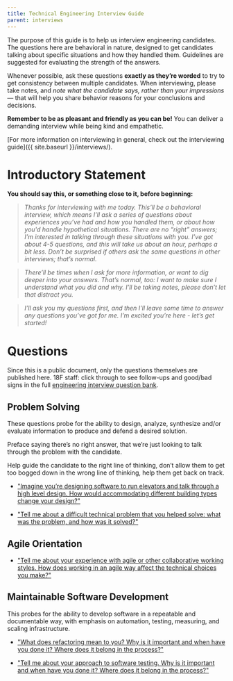 ```yaml
---
title: Technical Engineering Interview Guide
parent: interviews
---
```


The purpose of this guide is to help us interview engineering candidates. The
questions here are behavioral in nature, designed to get candidates
talking about specific situations and how they handled them. Guidelines
are suggested for evaluating the strength of the answers.

Whenever possible, ask these questions **exactly as they’re worded** to
try to get consistency between multiple candidates. When interviewing,
please take notes, and *note what the candidate says, rather than your
impressions* — that will help you share behavior reasons for your
conclusions and decisions.

**Remember to be as pleasant and friendly as you can be!** You can deliver
a demanding interview while being kind and empathetic.

[For more information on interviewing in general, check out the interviewing guide]({{ site.baseurl }}/interviews/).

# Introductory Statement

**You should say this, or something close to it, before beginning:**

> *Thanks for interviewing with me today. This’ll be a behavioral interview,
which means I’ll ask a series of questions about experiences you’ve had and how
you handled them, or about how you'd handle hypothetical situations. There are
no “right” answers; I’m interested in talking through these situations with you.
I’ve got about 4-5 questions, and this will take us about an hour, perhaps a bit
less. Don’t be surprised if others ask the same questions in other interviews;
that’s normal.*

> *There’ll be times when I ask for more information, or want to dig deeper
into your answers. That’s normal, too: I want to make sure I understand what
you did and why. I’ll be taking notes, please don’t let that distract you.*

> *I’ll ask you my questions first, and then I’ll leave some time to answer
any questions you’ve got for me. I’m excited you’re here - let’s get
started!*

# Questions

Since this is a public document, only the questions themselves are published
here. 18F staff: click through to see follow-ups and good/bad signs in the 
full [engineering interview question bank](https://docs.google.com/document/d/1oYmx_93-mq2QrqICCo8SNk8hHmnPPonPA1kg0vhy540/edit#).

## Problem Solving

These questions probe for the ability to design, analyze, synthesize and/or evaluate information
to produce and defend a desired solution.

Preface saying there’s no right answer, that we’re just looking to talk through the problem with the candidate.

Help guide the candidate to the right line of thinking, don’t allow them to get too bogged down in the wrong line of thinking, help them get back on track.

* ["Imagine you’re designing software to run elevators and talk through a high level design. How would accommodating different building types change your design?"](https://docs.google.com/document/d/1oYmx_93-mq2QrqICCo8SNk8hHmnPPonPA1kg0vhy540/edit#heading=h.tgd47iei6k4w)

* ["Tell me about a difficult technical problem that you helped solve: what was the problem, and how was it solved?"](https://docs.google.com/document/d/1oYmx_93-mq2QrqICCo8SNk8hHmnPPonPA1kg0vhy540/edit#heading=h.ory7bezha9al)

## Agile Orientation

* ["Tell me about your experience with agile or other collaborative working styles. How does working in an agile way affect the technical choices you make?"](https://docs.google.com/document/d/1oYmx_93-mq2QrqICCo8SNk8hHmnPPonPA1kg0vhy540/edit#heading=h.p3zgydisjuv3)

## Maintainable Software Development

This probes for the ability to develop software in a repeatable and documentable way, with emphasis on automation, testing, measuring, and scaling infrastructure.

* ["What does refactoring mean to you? Why is it important and when have you done it? Where does it belong in the process?"](https://docs.google.com/document/d/1oYmx_93-mq2QrqICCo8SNk8hHmnPPonPA1kg0vhy540/edit#heading=h.iiceusfwxdz6)

* ["Tell me about your approach to software testing. Why is it important and when have you done it? Where does it belong in the process?"](https://docs.google.com/document/d/1oYmx_93-mq2QrqICCo8SNk8hHmnPPonPA1kg0vhy540/edit#heading=h.8vmh70tr7j6b)
